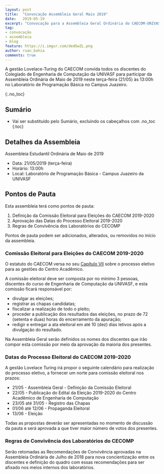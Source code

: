 ```yaml
---
layout: post
title:  "Convocação Assembleia Geral Maio 2019"
date:   2019-05-19
excerpt: "Convocação para a Assembleia Geral Ordinária do CAECOM-UNIVASF"
tag:
- convocação 
- assembleia
- blog
feature: https://i.imgur.com/dedGwZL.png
author: ruan_bahia
comments: true
---
```


A gestão Lovelace-Turing do CAECOM convida todos os discentes do Colegiado de Engenharia de Computação da UNIVASF para participar da Assembleia Ordinária de Maio de 2019 neste terça-feira (21/05) às 13:00h no Laboratório de Programação Básica no Campus Juazeiro.

{:.no_toc}

## Sumário

* Vai ser substituído pelo Sumário, excluindo os cabeçalhos com .no_toc
{:toc}

## Detalhes da Assembleia

Assembleia Estudantil Ordinária de Maio de 2019

* Data: 21/05/2019 (terça-feira)
* Horário: 13:00h
* Local: Laboratório de Programação Básica - Campus Juazeiro da UNIVASF

## Pontos de Pauta

Esta assembleia terá como pontos de pauta:

1. Definição da Comissão Eleitoral para Eleições do CAECOM 2019-2020
2. Aprovação das Datas do Processo Eleitoral 2019-2020
3. Regras de Convivência dos Laboratórios do CECOMP

Pontos de pauta podem ser adicionados, alterados, ou removidos no início da assembleia.

### Comissão Eleitoral para Eleições do CAECOM 2019-2020

O estatuto do CAECOM versa no seu [Capítulo VII](/sobre/estatuto-2017/#capítulo-vii---do-processo-eletivo) sobre o processo eletivo para as gestões do Centro Acadêmico.

A comissão eleitoral deve ser composta por no mínimo 3 pessoas, discentes do curso de Engenharia de Computação da UNIVASF, e esta comissão ficará responsável por:

* divulgar as eleições;
* registrar as chapas candidatas;
* fiscalizar a realização de todo o pleito;
* proceder a publicação dos resultados das eleições, no prazo de 72 (setenta e duas) horas do encerramento da apuração;
* redigir e entregar a ata eleitoral em até 10 (dez) dias letivos após a divulgação do resultado.

Na Assembleia Geral serão definidos os nomes dos discentes que irão compor esta comissão por meio da aprovação da maioria dos presentes.

### Datas do Processo Eleitoral do CAECOM 2019-2020

A gestão Lovelace Turing irá propor o seguinte calendário para realização do processo eletivo, a fornecer um norte para comissão eleitoral nos prazos:

* 21/05 - Assembleia Geral - Definição da Comissão Eleitoral
* 22/05 - Publicação do Edital da Eleição 2019-2020 do Centro Acadêmico de Engenharia de Computação
* 23/05 até 31/05 - Registro das Chapas
* 01/06 até 12/06 - Propaganda Eleitoral
* 13/06 - Eleição

Todas as propostas deverão ser apresentadas no momento de discussão da pauta e será aprovada a que tiver maior número de votos dos presentes.

### Regras de Convivência dos Laboratórios do CECOMP

Serão retomadas as Recomendações de Convivência aprovadas na Assembleia Ordinária de Julho de 2018 para nova concientização entre os discentes e definição do quadro com essas recomendações para ser afixado nos meios internos dos laboratórios.
